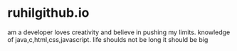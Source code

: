 # ruhilgithub.io
 am a developer loves creativity and believe in pushing my limits. 
knowledge of java,c,html,css,javascript.
life shoulds not be long it should be big

